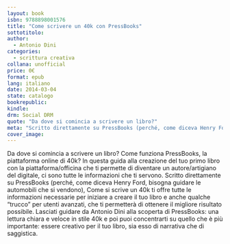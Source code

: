 ```yaml
---
layout: book
isbn: 9788898001576
title: "Come scrivere un 40k con PressBooks"
sottotitolo:
author:
  - Antonio Dini
categories:
  - scrittura creativa
collana: unofficial
price: 0€
format: epub
lang: italiano
date: 2014-03-04
state: catalogo
bookrepublic:
kindle:
drm: Social DRM
quote: "Da dove si comincia a scrivere un libro?"
meta: "Scritto direttamente su PressBooks (perché, come diceva Henry Ford, bisogna guidare le automobili che si vendono), Come si scrive un 40k ti offre tutte le informazioni necessarie per iniziare a creare il tuo libro e anche qualche “trucco” per utenti avanzati, che ti permetterà di ottenere il migliore risultato possibile."
cover_image:
---
```

Da dove si comincia a scrivere un libro? Come funziona PressBooks, la piattaforma online di 40k?
In questa guida alla creazione del tuo primo libro con la piattaforma/officina che ti permette di diventare un autore/artigiano del digitale, ci sono tutte le informazioni che ti servono.
Scritto direttamente su PressBooks (perché, come diceva Henry Ford, bisogna guidare le automobili che si vendono), Come si scrive un 40k ti offre tutte le informazioni necessarie per iniziare a creare il tuo libro e anche qualche “trucco” per utenti avanzati, che ti permetterà di ottenere il migliore risultato possibile.
Lasciati guidare da Antonio Dini alla scoperta di PressBooks: una lettura chiara e veloce in stile 40k e poi puoi concentrarti su quello che è più importante: essere creativo per il tuo libro, sia esso di narrativa che di saggistica.